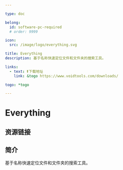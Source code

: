 ```yaml
---

type: doc

belong:
  id: software-pc-required
  # order: 9999

icon:
  src: /image/logo/everything.svg

title: Everything
description: 基于名称快速定位文件和文件夹的搜索工具。

links:
  - text: ⏬下载地址
    link: &togo https://www.voidtools.com/downloads/

togo: *togo

---
```


<ShowLogo />

# Everything

<ShowBreadcrumb />

## 资源链接

<ShowLinks />

## 简介

基于名称快速定位文件和文件夹的搜索工具。